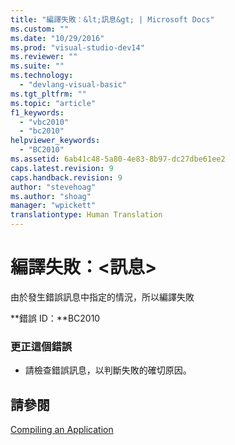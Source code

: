 ```yaml
---
title: "編譯失敗：&lt;訊息&gt; | Microsoft Docs"
ms.custom: ""
ms.date: "10/29/2016"
ms.prod: "visual-studio-dev14"
ms.reviewer: ""
ms.suite: ""
ms.technology: 
  - "devlang-visual-basic"
ms.tgt_pltfrm: ""
ms.topic: "article"
f1_keywords: 
  - "vbc2010"
  - "bc2010"
helpviewer_keywords: 
  - "BC2010"
ms.assetid: 6ab41c48-5a80-4e83-8b97-dc27dbe61ee2
caps.latest.revision: 9
caps.handback.revision: 9
author: "stevehoag"
ms.author: "shoag"
manager: "wpickett"
translationtype: Human Translation
---
```

# 編譯失敗：&lt;訊息&gt;
由於發生錯誤訊息中指定的情況，所以編譯失敗  
  
 **錯誤 ID：**BC2010  
  
### 更正這個錯誤  
  
-   請檢查錯誤訊息，以判斷失敗的確切原因。  
  
## 請參閱  
 [Compiling an Application](http://msdn.microsoft.com/zh-tw/842d4132-cdb3-4c0f-a25f-405322751018)